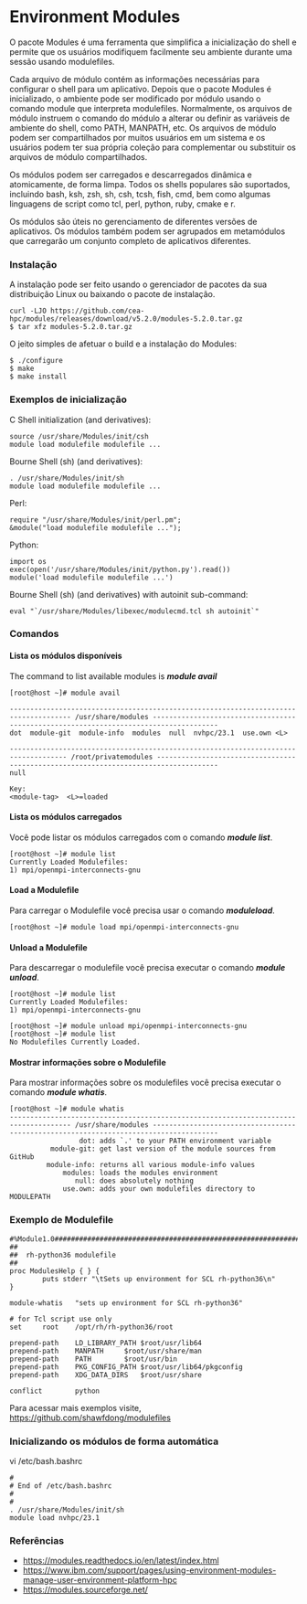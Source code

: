 # Environment Modules

O pacote Modules é uma ferramenta que simplifica a inicialização do shell e permite que os usuários modifiquem facilmente seu ambiente durante uma sessão usando modulefiles.

Cada arquivo de módulo contém as informações necessárias para configurar o shell para um aplicativo. Depois que o pacote Modules é inicializado, o ambiente pode ser modificado por módulo usando o comando module que interpreta modulefiles. Normalmente, os arquivos de módulo instruem o comando do módulo a alterar ou definir as variáveis ​​de ambiente do shell, como PATH, MANPATH, etc. Os arquivos de módulo podem ser compartilhados por muitos usuários em um sistema e os usuários podem ter sua própria coleção para complementar ou substituir os arquivos de módulo compartilhados.

Os módulos podem ser carregados e descarregados dinâmica e atomicamente, de forma limpa. Todos os shells populares são suportados, incluindo bash, ksh, zsh, sh, csh, tcsh, fish, cmd, bem como algumas linguagens de script como tcl, perl, python, ruby, cmake e r.

Os módulos são úteis no gerenciamento de diferentes versões de aplicativos. Os módulos também podem ser agrupados em metamódulos que carregarão um conjunto completo de aplicativos diferentes.


### Instalação

A instalação pode ser feito usando o gerenciador de pacotes da sua distribuição Linux ou baixando o pacote de instalação.

```
curl -LJO https://github.com/cea-hpc/modules/releases/download/v5.2.0/modules-5.2.0.tar.gz
$ tar xfz modules-5.2.0.tar.gz
```

O jeito simples de afetuar o build e a instalação do Modules:

```
$ ./configure
$ make
$ make install

```


### Exemplos de inicialização

C Shell initialization (and derivatives):
```
source /usr/share/Modules/init/csh
module load modulefile modulefile ...
```
Bourne Shell (sh) (and derivatives):
```
. /usr/share/Modules/init/sh
module load modulefile modulefile ...
```
Perl:
```
require "/usr/share/Modules/init/perl.pm";
&module("load modulefile modulefile ...");
```
Python:
```
import os
exec(open('/usr/share/Modules/init/python.py').read())
module('load modulefile modulefile ...')
```
Bourne Shell (sh) (and derivatives) with autoinit sub-command:
```
eval "`/usr/share/Modules/libexec/modulecmd.tcl sh autoinit`"
```

### Comandos


#### Lista os módulos disponíveis

The command to list available modules is ***module avail***
```
[root@host ~]# module avail

------------------------------------------------------------------------------------- /usr/share/modules --------------------------------------------------------------------------------------
dot  module-git  module-info  modules  null  nvhpc/23.1  use.own <L>  

------------------------------------------------------------------------------------ /root/privatemodules -------------------------------------------------------------------------------------
null  

Key:
<module-tag>  <L>=loaded

```

#### Lista os módulos carregados

Você pode listar os módulos carregados com o comando ***module list***.
```
[root@host ~]# module list
Currently Loaded Modulefiles:
1) mpi/openmpi-interconnects-gnu
```

#### Load a Modulefile

Para carregar o Modulefile você precisa usar o comando ***moduleload***.
```
[root@host ~]# module load mpi/openmpi-interconnects-gnu
```


#### Unload a Modulefile

Para descarregar o modulefile você precisa executar o comando ***module unload***.
```
[root@host ~]# module list
Currently Loaded Modulefiles:
1) mpi/openmpi-interconnects-gnu
```

```
[root@host ~]# module unload mpi/openmpi-interconnects-gnu
[root@host ~]# module list
No Modulefiles Currently Loaded.

```
#### Mostrar informações sobre o Modulefile

Para mostrar informações sobre os modulefiles você precisa executar o comando ***module whatis***.

```
[root@host ~]# module whatis
------------------------------------------------------------------------------------- /usr/share/modules --------------------------------------------------------------------------------------
                 dot: adds `.' to your PATH environment variable
          module-git: get last version of the module sources from GitHub
         module-info: returns all various module-info values
             modules: loads the modules environment
                null: does absolutely nothing
             use.own: adds your own modulefiles directory to MODULEPATH
```

### Exemplo de Modulefile

```
#%Module1.0#####################################################################
##
##  rh-python36 modulefile
##
proc ModulesHelp { } {
        puts stderr "\tSets up environment for SCL rh-python36\n"
}

module-whatis   "sets up environment for SCL rh-python36"

# for Tcl script use only
set     root    /opt/rh/rh-python36/root

prepend-path	LD_LIBRARY_PATH	$root/usr/lib64
prepend-path	MANPATH		$root/usr/share/man
prepend-path	PATH		$root/usr/bin
prepend-path	PKG_CONFIG_PATH	$root/usr/lib64/pkgconfig
prepend-path	XDG_DATA_DIRS	$root/usr/share

conflict        python
```

Para acessar mais exemplos visite, https://github.com/shawfdong/modulefiles

### Inicializando os módulos de forma automática

vi /etc/bash.bashrc

```
#
# End of /etc/bash.bashrc
#
#
. /usr/share/Modules/init/sh
module load nvhpc/23.1

```

### Referências

* https://modules.readthedocs.io/en/latest/index.html
* https://www.ibm.com/support/pages/using-environment-modules-manage-user-environment-platform-hpc
* https://modules.sourceforge.net/
